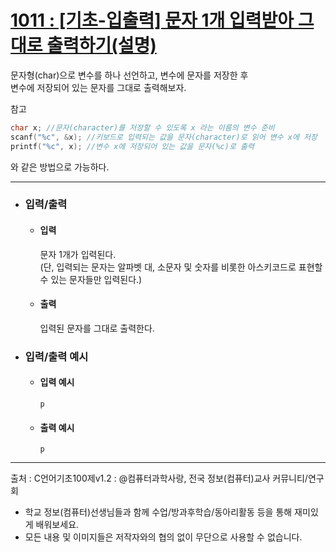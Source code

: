 # [1011 : [기초-입출력] 문자 1개 입력받아 그대로 출력하기(설명)](https://codeup.kr/problem.php?id=1011)

문자형(char)으로 변수를 하나 선언하고, 변수에 문자를 저장한 후
<br />
변수에 저장되어 있는 문자를 그대로 출력해보자.

참고
```C
char x; //문자(character)를 저장할 수 있도록 x 라는 이름의 변수 준비
scanf("%c", &x); //키보드로 입력되는 값을 문자(character)로 읽어 변수 x에 저장
printf("%c", x); //변수 x에 저장되어 있는 값을 문자(%c)로 출력
```

와 같은 방법으로 가능하다.

--------------------------------------------
- ### 입력/출력
  - #### 입력
    
    문자 1개가 입력된다.
    <br />
    (단, 입력되는 문자는 알파벳 대, 소문자 및 숫자를 비롯한 아스키코드로 표현할 수 있는 문자들만 입력된다.)

  - #### 출력
    
    입력된 문자를 그대로 출력한다.

- ### 입력/출력 예시
  - #### 입력 예시
    ```
    p
    ```
  - #### 출력 예시
    ```
    p
    ```
------------------------------------------
출처 : C언어기초100제v1.2 : @컴퓨터과학사랑, 전국 정보(컴퓨터)교사 커뮤니티/연구회
- 학교 정보(컴퓨터)선생님들과 함께 수업/방과후학습/동아리활동 등을 통해 재미있게 배워보세요. 
- 모든 내용 및 이미지들은 저작자와의 협의 없이 무단으로 사용할 수 없습니다.

